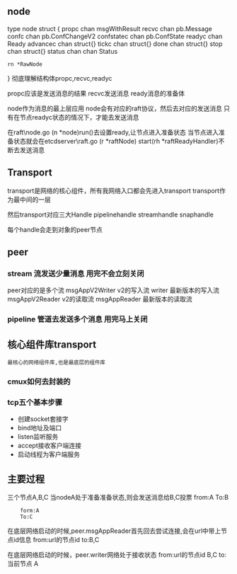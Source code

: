 ## node
type node struct {
	propc      chan msgWithResult
	recvc      chan pb.Message
	confc      chan pb.ConfChangeV2
	confstatec chan pb.ConfState
	readyc     chan Ready
	advancec   chan struct{}
	tickc      chan struct{}
	done       chan struct{}
	stop       chan struct{}
	status     chan chan Status

	rn *RawNode
}
彻底理解结构体propc,recvc,readyc

propc应该是发送消息的结果
recvc发送消息
ready消息的准备体

node作为消息的最上层应用
node会有对应的raft协议，然后去对应的发送消息
只有在节点readyc状态的情况下，才能去发送消息


在raft\node.go (n *node)run()去设置ready,让节点进入准备状态
当节点进入准备状态就会在etcdserver\raft.go  (r *raftNode) start(rh *raftReadyHandler)不断去发送消息

## Transport
transport是网络的核心组件，所有我网络入口都会先进入transport
transport作为最中间的一层

然后transport对应三大Handle
pipelinehandle
streamhandle
snaphandle

每个handle会走到对象的peer节点

## peer 
### stream 流发送少量消息 用完不会立刻关闭
peer对应的是多个流
    msgAppV2Writer v2的写入流
    writer 最新版本的写入流
    msgAppV2Reader v2的读取流
    msgAppReader 最新版本的读取流

### pipeline 管道去发送多个消息 用完马上关闭

## 核心组件库transport
    最核心的网络组件库,也是最底层的组件库

### cmux如何去封装的

### tcp五个基本步骤
- 创建socket套接字
- bind地址及端口
- listen监听服务
- accept接收客户端连接
- 启动线程为客户端服务

## 主要过程
三个节点A,B,C
当nodeA处于准备准备状态,则会发送消息给B,C投票
        from:A
        To:B
        
        form:A
        To:C

在底层网络启动的时候,peer.msgAppReader首先回去尝试连接,会在url中带上节点id信息
        from:url的节点id
        to:B,C

在底层网络启动的时候，peer.writer网络处于接收状态
     from:url的节点id B,C
     to:当前节点 A
